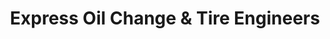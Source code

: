 ---
title: "Express Oil Change & Tire Engineers"
url: /pelham/express-oil-change-and-tire-engineers-cahaba-valley-road/
shop: tyres
---